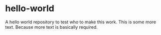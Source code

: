 # hello-world
A hello world repository to test who to make this work.
This is some more text. Because more text is basically required.
